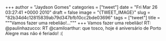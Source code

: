 
+++
author = "Jaydson Gomes"
categories = ["tweet"]
date = "Fri Mar 26 03:27:41 +0000 2010"
draft = false
image = "{TWEET_IMAGE}"
slug = "82b34d4c12815839ab79d347bfb10cc2bde03696"
tags = ["tweet"]
title = """Vamos fazer uma rebelião!..."""
+++
Vamos fazer uma rebelião! RT: @paulinhazucco: RT @camiloarthur: que tosco, hoje é aniversário de Porto Alegre mas não é feriado! :(
